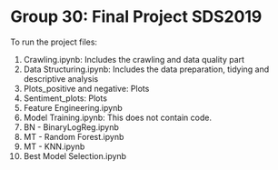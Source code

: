 # Group 30: Final Project SDS2019

To run the project files:

01. Crawling.ipynb: Includes the crawling and data quality part
02. Data Structuring.ipynb: Includes the data preparation, tidying and descriptive analysis
03. Plots_positive and negative: Plots
04. Sentiment_plots: Plots
05. Feature Engineering.ipynb
06. Model Training.ipynb: This does not contain code.
07. BN - BinaryLogReg.ipynb
08. MT - Random Forest.ipynb
09. MT - KNN.ipynb
10. Best Model Selection.ipynb
